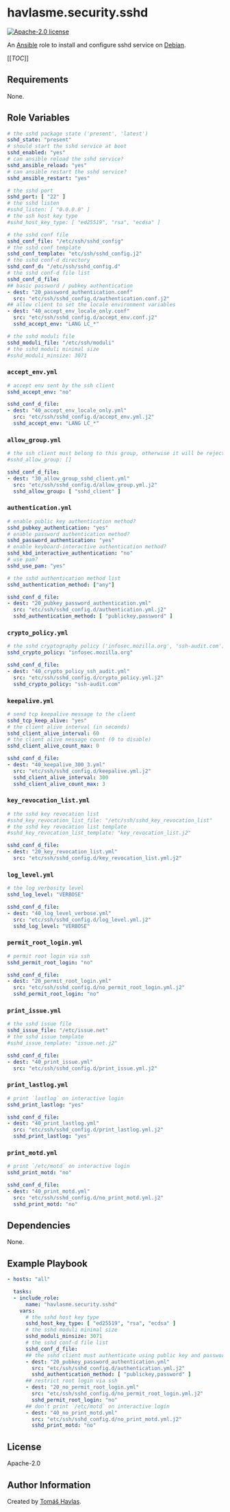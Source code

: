 havlasme.security.sshd
======================

[![Apache-2.0 license][license-image]][license-link]

An [Ansible](https://www.ansible.com/) role to install and configure sshd service on [Debian](https://www.debian.org/).

[[_TOC_]]

Requirements
------------

None.


Role Variables
--------------

```yaml
# the sshd package state ('present', 'latest')
sshd_state: "present"
# should start the sshd service at boot
sshd_enabled: "yes"
# can ansible reload the sshd service?
sshd_ansible_reload: "yes"
# can ansible restart the sshd service?
sshd_ansible_restart: "yes"

# the sshd port
sshd_port: [ "22" ]
# the sshd listen
#sshd_listen: [ "0.0.0.0" ]
# the ssh host key type
#sshd_host_key_type: [ "ed25519", "rsa", "ecdsa" ]

# the sshd conf file
sshd_conf_file: "/etc/ssh/sshd_config"
# the sshd conf template
sshd_conf_template: "etc/ssh/sshd_config.j2"
# the sshd conf-d directory
sshd_conf_d: "/etc/ssh/sshd_config.d"
# the sshd conf-d file list
sshd_conf_d_file:
## basic password / pubkey authentication
- dest: "20_password_authentication.conf"
  src: "etc/ssh/sshd_config.d/authentication.conf.j2"
## allow client to set the locale environment variables
- dest: "40_accept_env_locale_only.conf"
  src: "etc/ssh/sshd_config.d/accept_env.conf.j2"
  sshd_accept_env: "LANG LC_*"

# the sshd moduli file
sshd_moduli_file: "/etc/ssh/moduli"
# the sshd moduli minimal size
#sshd_moduli_minsize: 3071
```

### `accept_env.yml`

```yaml title="accept_env.yml"
# accept env sent by the ssh client
sshd_accept_env: "no"
```

```yaml
sshd_conf_d_file:
- dest: "40_accept_env_locale_only.yml"
  src: "etc/ssh/sshd_config.d/accept_env.yml.j2"
  sshd_accept_env: "LANG LC_*"
```

### `allow_group.yml`

```yaml title="allow_group.yml"
# the ssh client must belong to this group, otherwise it will be rejected
#sshd_allow_group: []
```

```yaml
sshd_conf_d_file:
- dest: "30_allow_group_sshd_client.yml"
  src: "etc/ssh/sshd_config.d/allow_group.yml.j2"
  sshd_allow_group: [ "sshd_client" ]
```

### `authentication.yml`

```yaml title="authentication.yml"
# enable public key authentication method?
sshd_pubkey_authentication: "yes"
# enable password authentication method?
sshd_password_authentication: "yes"
# enable keyboard-interactive authentication method?
sshd_kbd_interactive_authentication: "no"
# use pam?
sshd_use_pam: "yes"

# the sshd authentication method list
sshd_authentication_method: ["any"]
```

```yaml
sshd_conf_d_file:
- dest: "20_pubkey_password_authentication.yml"
  src: "etc/ssh/sshd_config.d/authentication.yml.j2"
  sshd_authentication_method: [ "publickey,password" ]
```

### `crypto_policy.yml`

```yaml title="crypto_policy.yml"
# the sshd cryptography policy ('infosec.mozilla.org', 'ssh-audit.com')
sshd_crypto_policy: "infosec.mozilla.org"
```

```yaml
sshd_conf_d_file:
- dest: "40_crypto_policy_ssh_audit.yml"
  src: "etc/ssh/sshd_config.d/crypto_policy.yml.j2"
  sshd_crypto_policy: "ssh-audit.com"
```

### `keepalive.yml`

```yaml title="keepalive.yml"
# send tcp keepalive message to the client
sshd_tcp_keep_alive: "yes"
# the client alive interval (in seconds)
sshd_client_alive_interval: 60
# the client alive message count (0 to disable)
sshd_client_alive_count_max: 0
```

```yaml
sshd_conf_d_file:
- dest: "40_keepalive_300_3.yml"
  src: "etc/ssh/sshd_config.d/keepalive.yml.j2"
  sshd_client_alive_interval: 300
  sshd_client_alive_count_max: 3
```

### `key_revocation_list.yml`

```yaml title="sshd_key_revocation_list.yml"
# the sshd key revocation list
#sshd_key_revocation_list_file: "/etc/ssh/sshd_key_revocation_list"
# the sshd key revocation list template
#sshd_key_revocation_list_template: "key_revocation_list.j2"
```

```yaml
sshd_conf_d_file:
- dest: "20_key_revocation_list.yml"
  src: "etc/ssh/sshd_config.d/key_revocation_list.yml.j2"
```

### `log_level.yml`

```yaml title="log_level.yml
# the log verbosity level
sshd_log_level: "VERBOSE"
```

```yaml
sshd_conf_d_file:
- dest: "40_log_level_verbose.yml"
  src: "etc/ssh/sshd_config.d/log_level.yml.j2"
  sshd_log_level: "VERBOSE"
```

### `permit_root_login.yml`

```yaml title="permit_root_login.yml"
# permit root login via ssh
sshd_permit_root_login: "no"
```

```yaml
sshd_conf_d_file:
- dest: "20_permit_root_login.yml"
  src: "etc/ssh/sshd_config.d/no_permit_root_login.yml.j2"
  sshd_permit_root_login: "no"
```

### `print_issue.yml`

```yaml title="print_issue.yml"
# the sshd issue file
sshd_issue_file: "/etc/issue.net"
# the sshd issue template
#sshd_issue_template: "issue.net.j2"
```

```yaml
sshd_conf_d_file:
- dest: "40_print_issue.yml"
  src: "etc/ssh/sshd_config.d/print_issue.yml.j2"
```

### `print_lastlog.yml`

```yaml title="print_lastlog.yml"
# print `lastlog` on interactive login
sshd_print_lastlog: "yes"
```

```yaml
sshd_conf_d_file:
- dest: "40_print_lastlog.yml"
  src: "etc/ssh/sshd_config.d/print_lastlog.yml.j2"
  sshd_print_lastlog: "yes"
```

### `print_motd.yml`

```yaml title="print_motd.yml"
# print `/etc/motd` on interactive login
sshd_print_motd: "no"
```

```yaml
sshd_conf_d_file:
- dest: "40_print_motd.yml"
  src: "etc/ssh/sshd_config.d/no_print_motd.yml.j2"
  sshd_print_motd: "no"
```


Dependencies
------------

None.


Example Playbook
----------------

```yaml
- hosts: "all"

  tasks:
  - include_role:
      name: "havlasme.security.sshd"
    vars:
      # the sshd host key type 
      sshd_host_key_type: [ "ed25519", "rsa", "ecdsa" ]
      # the sshd moduli minimal size
      sshd_moduli_minsize: 3071
      # the sshd conf-d file list
      sshd_conf_d_file:
      ## the sshd client must authenticate using public key and password
      - dest: "20_pubkey_password_authentication.yml"
        src: "etc/ssh/sshd_config.d/authentication.yml.j2"
        sshd_authentication_method: [ "publickey,password" ]
      ## restrict root login via ssh
      - dest: "20_no_permit_root_login.yml"
        src: "etc/ssh/sshd_config.d/no_permit_root_login.yml.j2"
        sshd_permit_root_login: "no"
      ## don't print `/etc/motd` on interactive login
      - dest: "40_no_print_motd.yml"
        src: "etc/ssh/sshd_config.d/no_print_motd.yml.j2"
        sshd_print_motd: "no"
```


License
-------

Apache-2.0


Author Information
------------------

Created by [Tomáš Havlas](https://havlas.me/).

[license-image]: https://img.shields.io/badge/license-Apache2.0-blue.svg?style=flat-square
[license-link]: ../../LICENSE
